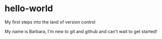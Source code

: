 # hello-world
My first steps into the land of version control

My name is Barbara, I'm new to git and github and can't wait to get started!
